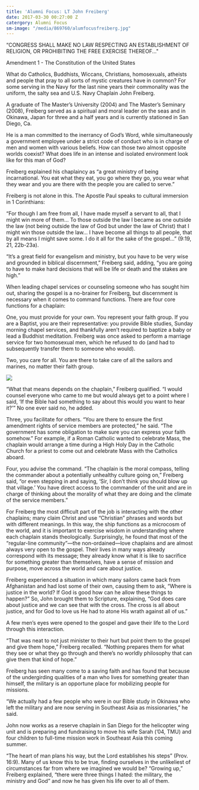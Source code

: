 ```yaml
---
title: 'Alumni Focus: LT John Freiberg'
date: 2017-03-30 00:27:00 Z
catergory: Alumni Focus
sm-image: "/media/869760/alumfocusfreiberg.jpg"
---
```


“CONGRESS SHALL MAKE NO LAW RESPECTING AN ESTABLISHMENT OF RELIGION, OR PROHIBITING THE FREE EXERCISE THEREOF..."

Amendment 1 - The Constitution of the United States

What do Catholics, Buddhists, Wiccans, Christians, homosexuals, atheists and people that pray to all sorts of mystic creatures have in common? For some serving in the Navy for the last nine years their commonality was the uniform, the salty sea and U.S. Navy Chaplain John Freiberg.

A graduate of The Master’s University (2004) and The Master’s Seminary (2008), Freiberg served as a spiritual and moral leader on the seas and in Okinawa, Japan for three and a half years and is currently stationed in San Diego, Ca.

He is a man committed to the inerrancy of God’s Word, while simultaneously a government employee under a strict code of conduct who is in charge of men and women with various beliefs. How can those two almost opposite worlds coexist? What does life in an intense and isolated environment look like for this man of God?

Freiberg explained his chaplaincy as “a great ministry of being incarnational. You eat what they eat, you go where they go, you wear what they wear and you are there with the people you are called to serve.”

Freiberg is not alone in this. The Apostle Paul speaks to cultural immersion in 1 Corinthians:

“For though I am free from all, I have made myself a servant to all, that I might win more of them… To those outside the law I became as one outside the law (not being outside the law of God but under the law of Christ) that I might win those outside the law… I have become all things to all people, that by all means I might save some. I do it all for the sake of the gospel…” (9:19, 21, 22b-23a).

“It’s a great field for evangelism and ministry, but you have to be very wise and grounded in biblical discernment,” Freiberg said, adding, “you are going to have to make hard decisions that will be life or death and the stakes are high.”

When leading chapel services or counseling someone who has sought him out, sharing the gospel is a no-brainer for Freiberg, but discernment is necessary when it comes to command functions. There are four core functions for a chaplain:

One, you must provide for your own. You represent your faith group. If you are a Baptist, you are their representative: you provide Bible studies, Sunday morning chapel services, and thankfully aren’t required to baptize a baby or lead a Buddhist meditation. Freiberg was once asked to perform a marriage service for two homosexual men, which he refused to do (and had to subsequently transfer them to someone who would).

Two, you care for all. You are there to take care of all the sailors and marines, no matter their faith group.

![](http://www.masters.edu/media/869760/alumfocusfreiberg.jpg?width=500&height=319.9052132701422)

“What that means depends on the chaplain,” Freiberg qualified. “I would counsel everyone who came to me but would always get to a point where I said, ‘If the Bible had something to say about this would you want to hear it?’” No one ever said no, he added.

Three, you facilitate for others. “You are there to ensure the first amendment rights of service members are protected,” he said. “The government has some obligation to make sure you can express your faith somehow.” For example, if a Roman Catholic wanted to celebrate Mass, the chaplain would arrange a time during a High Holy Day in the Catholic Church for a priest to come out and celebrate Mass with the Catholics aboard.

Four, you advise the command. “The chaplain is the moral compass, telling the commander about a potentially unhealthy culture going on,” Freiberg said, “or even stepping in and saying, ‘Sir, I don’t think you should blow up that village.’ You have direct access to the commander of the unit and are in charge of thinking about the morality of what they are doing and the climate of the service members.”

For Freiberg the most difficult part of the job is interacting with the other chaplains; many claim Christ and use “Christian” phrases and words but with different meanings. In this way, the ship functions as a microcosm of the world, and it is important to exercise wisdom in understanding where each chaplain stands theologically. Surprisingly, he found that most of the “regular-line community”—the non-ordained—love chaplains and are almost always very open to the gospel. Their lives in many ways already correspond with its message; they already know what it is like to sacrifice for something greater than themselves, have a sense of mission and purpose, move across the world and care about justice.

Freiberg experienced a situation in which many sailors came back from Afghanistan and had lost some of their own, causing them to ask, “Where is justice in the world? If God is good how can he allow these things to happen?” So, John brought them to Scripture, explaining, “God does care about justice and we can see that with the cross. The cross is all about justice, and for God to love us He had to atone His wrath against all of us.”

A few men’s eyes were opened to the gospel and gave their life to the Lord through this interaction.

“That was neat to not just minister to their hurt but point them to the gospel and give them hope,” Freiberg recalled. “Nothing prepares them for what they see or what they go through and there’s no worldly philosophy that can give them that kind of hope.”

Freiberg has seen many come to a saving faith and has found that because of the undergirding qualities of a man who lives for something greater than himself, the military is an opportune place for mobilizing people for missions.

“We actually had a few people who were in our Bible study in Okinawa who left the military and are now serving in Southeast Asia as missionaries,” he said.

John now works as a reserve chaplain in San Diego for the helicopter wing unit and is preparing and fundraising to move his wife Sarah (’04, TMU) and four children to full-time mission work in Southeast Asia this coming summer.

“The heart of man plans his way, but the Lord establishes his steps” (Prov. 16:9). Many of us know this to be true, finding ourselves in the unlikeliest of circumstances far from where we imagined we would be? “Growing up,” Freiberg explained, “there were three things I hated: the military, the ministry and God” and now he has given his life over to all of them.
